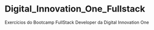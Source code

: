 # Digital_Innovation_One_Fullstack
Exercícios do Bootcamp FullStack Developer da Digital Innovation One
